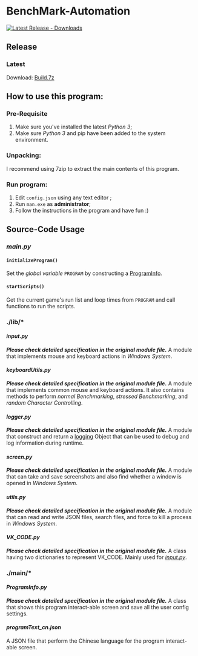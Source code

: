 # BenchMark-Automation

[![Latest Release - Downloads](https://img.shields.io/github/downloads/YuudachiXMMY/BenchMark-Automation/03_01_2021_1/total)](https://github.com/YuudachiXMMY/BenchMark-Automation/releases)

## Release

### Latest
Download: [Build.7z](https://github.com/YuudachiXMMY/BenchMark-Automation/releases/download/03_01_2021_1/Build.7z)


## How to use this program:

### Pre-Requisite
1. Make sure you've installed the latest *Python 3*;
2. Make sure *Python 3* and pip have been added to the system environment.

### Unpacking:
I recommend using 7zip to extract the main contents of this program.

### Run program:
1. Edit `config.json` using any text editor ;
2. Run `man.exe` as **administrator**;
3. Follow the instructions in the program and have fun :)


## Source-Code Usage

### _main.py_

#### `initializeProgram()`

Set the *global variable* `PROGRAM` by constructing a [ProgramInfo](./main/ProgramInfo.py).

#### `startScripts()`
Get the current game's run list and loop times from `PROGRAM` and call functions to run the scripts.

### ./lib/*

#### _input.py_

***Please check detailed specification in the original module file.***
A module that implements mouse and keyboard actions in _Windows System_.

#### _keyboardUtils.py_

***Please check detailed specification in the original module file.***
A module that implements common mouse and keyboard actions. It also contains methods to perform _normal Benchmarking_, _stressed Benchmarking_, and _random Character Controlling_.

#### _logger.py_

***Please check detailed specification in the original module file.***
A module that construct and return a [logging](https://docs.python.org/3.5/library/logging.html) Object that can be used to debug and log information during runtime.

#### _screen.py_

***Please check detailed specification in the original module file.***
A module that can take and save screenshots and also find whether a window is opened in _Windows System_.

#### _utils.py_

***Please check detailed specification in the original module file.***
A module that can read and write JSON files, search files, and force to kill a process in _Windows System_.

#### _VK_CODE.py_

***Please check detailed specification in the original module file.***
A class having two dictionaries to represent VK_CODE. Mainly used for [_input.py_](./lib/input.py).

### ./main/*

#### _ProgramInfo.py_

***Please check detailed specification in the original module file.***
A class that shows this program interact-able screen and save all the user config settings.

#### _programText_cn.json_

A JSON file that perform the Chinese language for the program interact-able screen.
